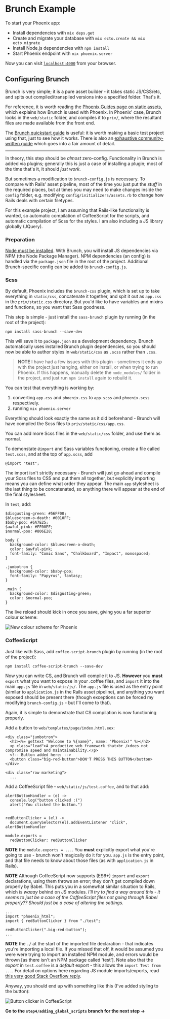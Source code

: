 # Brunch Example

To start your Phoenix app:

  * Install dependencies with `mix deps.get`
  * Create and migrate your database with `mix ecto.create && mix ecto.migrate`
  * Install Node.js dependencies with `npm install`
  * Start Phoenix endpoint with `mix phoenix.server`

Now you can visit [`localhost:4000`](http://localhost:4000) from your browser.

## Configuring Brunch

Brunch is very simple; it is a pure asset builder - it takes static JS/CSS/etc,
and spits out compiled/transpiled versions into a specified folder. That's it.

For reference, it is worth reading the [Phoenix Guides page on static assets](http://www.phoenixframework.org/docs/static-assets), which explains how
Brunch is used with Phoenix. In Phoenix' case, Brunch looks in the `web/static`
folder, and compiles it to `priv/`, where the resultant files are made available
from the front end.

The [Brunch quickstart guide](http://brunch.io/docs/getting-started) is useful:
it is worth making a basic test project using that, just to see how it works.
There is also an [exhaustive community-written guide](https://github.com/brunch/brunch-guide)
which goes into a fair amount of detail.

---

In theory, this step should be _almost_ zero-config. Functionality in Brunch is
added via plugins; generally this is just a case of installing a plugin;
most of the time that's it, it should _just work_.

But sometimes a modification to `brunch-config.js` is necessary. To compare with
Rails' asset pipeline, most of the time you just put the _stuff_ in the required
places, but at times you may need to make changes inside the `config` folder, e.g.
modifying `config/initializers/assets.rb` to change how Rails deals with certain
filetypes.

For this example project, I am assuming that Rails-like functionality is wanted,
so automatic compilation of CoffeeScript for the scripts, and automatic compilation
of Scss for the styles. I am also including a JS library globally (JQuery).

### Preparation

[Node must be installed](https://nodejs.org/en/). With Brunch, you will install
JS dependencies via NPM (the Node Package Manager). NPM dependencies (an config)
is handled via the `package.json` file in the root of the project. Additional
Brunch-specific config can be added to `brunch-config.js`.

### Scss

By default, Phoenix includes the `brunch-css` plugin, which is set up to take
everything in `static/css`, concatenate it together, and spit it out as `app.css`
in the `priv/static.css` directory. But you'd like to have variables and mixins
and functions, so you want that Sass goodness.

This step is simple - just install the `sass-brunch` plugin by running
(in the root of the project):

```
npm install sass-brunch --save-dev
```

This will save it to `package.json` as a development dependency. Brunch automatically
uses installed Brunch plugin dependencies, so you should now be able to author
styles in `web/static/css` as `.scss` rather than `.css`.

> **NOTE** I have had a few issues with this plugin - sometimes it ends up
with the project just hanging, either on install, or when trying to run Phoenix.
If this happens, manually delete the `node_modules/` folder in the project, and
just run `npm install` again to rebuild it.


You can test that everything is working by:

1. converting `app.css` and `phoenix.css` to `app.scss` and `phoenix.scss` respectively.
2. running `mix phoenix.server`

Everything should look exactly the same as it did beforehand - Brunch will have
compiled the Scss files to `priv/static/css/app.css`.

You can add more Scss files in the `web/static/css` folder, and use them as normal.

To demonstate `@import` and Sass variables functioning, create a file called
`test.scss`, and at the top of `app.scss`, add

```
@import "test";
```

The import isn't strictly necessary - Brunch will just go ahead and compile your
Scss files to CSS and put them all together, but explicitly importing means you
can define what order they appear. The main `app` stylesheet is the last thing to
be concatenated, so anything there will appear at the end of the final stylesheet.

In `test`, add:

```
$disgusting-green: #56FF00;
$bluescreen-o-death: #0010FF;
$baby-poo: #6A7E25;
$awful-pink: #FF00EF;
$normal-poo: #806E28;

body {
  background-color: $bluescreen-o-death;
  color: $awful-pink;
  font-family: "Comic Sans", "Chalkboard", "Impact", monospaced;
}

.jumbotron {
  background-color: $baby-poo;
  font-family: "Papyrus", fantasy;
}

.main {
  background-color: $disgusting-green;
  color: $normal-poo;
}
```

The live reload should kick in once you save, giving you a far superior colour
scheme:

![New colour scheme for Phoenix](./sass.png)


### CoffeeScript

Just like with Sass, add `coffee-script-brunch` plugin by running
(in the root of the project):

```
npm install coffee-script-brunch --save-dev
```

Now you can write CS, and Brunch will compile it to JS. **However** you **must**
`export` what you want to expose in your .coffee files, and `import` it into the main
`app.js` file in `web/static/js/`. The `app.js` file is used as the entry point
(similar to `application.js` in the Rails asset pipeline), and anything you
want exposed should be present there (though exceptions can be forced my modifying
  `brunch-config.js` - but I'll come to that).

Again, it is simple to demonstrate that CS compilation is now functioning properly.

Add a button to `web/templates/page/index.html.eex`:

```
<div class="jumbotron">
  <h2><%= gettext "Welcome to %{name}", name: "Phoenix!" %></h2>
  <p class="lead">A productive web framework that<br />does not compromise speed and maintainability.</p>
  <!-- Button added here: -->
  <button class="big-red-button">DON'T PRESS THIS BUTTON</button>
</div>

<div class="row marketing">
  ...
```

Add a CoffeeScript file - `web/static/js/test.coffee`, and to that add:

```
alertButtonHandler = (e) ->
  console.log("button clicked :(")
  alert("You clicked the button.")


redButtonClicker = (el) ->
  document.querySelector(el).addEventListener "click", alertButtonHandler

module.exports =
  redButtonClicker: redButtonClicker
```

**NOTE** the `module.exports = ...`. You **must** explicitly export what you're
going to use - brunch won't magically do it for you. `app.js` is the entry point,
and that file needs to know about those files (as with `application.js` in Rails).

**NOTE** Although CoffeeScript now supports (ES6+) `import` and `export`
declarations, using them throws an error; they don't get compiled down properly
by Babel. This puts you in a somewhat similar situation to Rails, which is
_waaay_ behind on JS modules. _I'll try to find a way around this - it seems
to just be a case of the CoffeeScript files not going through Babel properly?? Should
just be a case of altering the settings._

```
...
import "phoenix_html";
import { redButtonClicker } from "./test";

redButtonClicker(".big-red-button");
...
```

**NOTE** the `./` at the start of the imported file declaration - that indicates
you're importing a local file. If you missed that off, it would be assumed you were
were trying to import an installed NPM module, and errors would be thrown [as there
isn't an NPM package called 'test']. Note also that the _export_ in `test.coffee`
is a _default_ export - this allows the `import Test from ...`. For detail on
options here regarding JS module imports/exports, read [this very good Stack Overflow reply](http://stackoverflow.com/questions/36795819/when-should-i-use-curly-braces-for-es6-import/36796281#36796281).

Anyway, you should end up with something like this (I've added styling to the button):

![Button clicker in CoffeeScript](./cs.png)

**Go to the `step4/adding_global_scripts` branch for the next step →**
